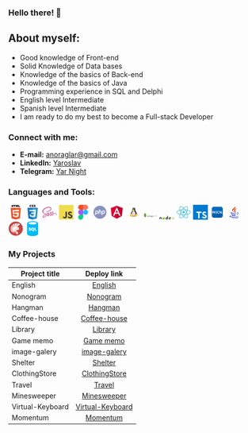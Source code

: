 ### Hello there! 👋
## About myself:
- Good knowledge of Front-end
- Solid Knowledge of Data bases
- Knowledge of the basics of Back-end
- Knowledge of the basics of Java
- Programming experience in SQL and Delphi
- English level Intermediate
- Spanish level Intermediate
- I am ready to do my best to become a Full-stack Developer

### Connect with me:
- __E-mail:__ [anoraglar@gmail.com](anoraglar@gmail.com)
- __LinkedIn:__ [Yaroslav](https://www.linkedin.com/in/yaroslaw-rychik-56932023b/)
- __Telegram:__ [Yar Night](https://t.me/yarNight)

### Languages and Tools:
<img alt="HTML5 icon" width="30px" src="./assets/html.svg">   <img alt="CSS3 icon" width="30px" src="./assets/css.svg">   <img alt="SASS icon" width="30px" src="./assets/sass.png">   <img alt="JS icon" width="30px" src="./assets/js.svg">   <img alt="Figma icon" width="30px" src="./assets/figma.svg">    <img alt="php icon" width="30px" src="./assets/php-svgrepo-com.svg">   <img alt="angular icon" width="30px" src="./assets/angular-svgrepo-com.svg">   <img alt="linux icon" width="30px" src="./assets/linux-svgrepo-com.svg">   <img alt="mongo db icon" width="30px" src="./assets/mongodb-ar21.svg">   <img alt="node js icon" width="30px" src="./assets/nodejs.svg">
<img alt="react js icon" width="30px" src="./assets/react-svgrepo-com.svg">   <img alt="ts icon" width="30px" src="./assets/typescript.svg">   <img alt="ts icon" width="30px" src="./assets/pascal.svg">   <img alt="ts icon" width="30px" src="./assets/java.svg">   <img alt="ts icon" width="30px" src="./assets/delphi.svg">   <img alt="ts icon" width="30px" src="./assets/sql-database.svg">

### My Projects
 Project title            |   Deploy link
--------------------------|:-----------------------:
English                   |   [English](https://regemler.github.io/Puzzle-English/)
Nonogram                  |   [Nonogram](https://regemler.github.io/Nonogram/nonograms/)
Hangman                   |   [Hangman](https://regemler.github.io/Hangman/hangman/)
Coffee-house              |   [Coffee-house ](https://regemler.github.io/coffee/coffee-house/)
Library                   |   [Library](https://regemler.github.io/library/library/)
Game memo                 |   [Game memo](https://regemler.github.io/Memo/)
image-galery              |   [image-galery](https://regemler.github.io/image-galery/image-galery/)
Shelter                   |   [Shelter](https://regemler.github.io/Cozy-House/shelter/)
ClothingStore             |   [ClothingStore](https://regemler.github.io/ClothingStore/)
Travel                    |   [Travel](https://regemler.github.io/Travel/)
Minesweeper               |   [Minesweeper](https://regemler.github.io/Minesweeper/minesweeper/)
Virtual-Keyboard          |   [Virtual-Keyboard](https://regemler.github.io/Virtual-Keyboard/)
Momentum                  |   [Momentum](https://regemler-momentum.netlify.app/)
